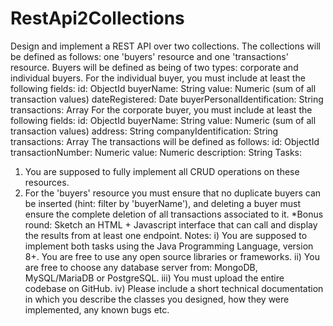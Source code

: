 # RestApi2Collections
Design and implement a REST API over two collections. The collections will be defined as follows: one 'buyers' resource and one 'transactions' resource.
Buyers will be defined as being of two types: corporate and individual buyers.
For the individual buyer, you must include at least the following fields:
id: ObjectId
buyerName: String
value: Numeric (sum of all transaction values)
dateRegistered: Date
buyerPersonalIdentification: String
transactions: Array<ObjectId>
For the corporate buyer, you must include at least the following fields:
id: ObjectId
buyerName: String
value: Numeric (sum of all transaction values)
address: String
companyIdentification: String
transactions: Array<ObjectId>
The transactions will be defined as follows:
id: ObjectId
transactionNumber: Numeric
value: Numeric
description: String
Tasks:
1. You are supposed to fully implement all CRUD operations on these resources.
2. For the 'buyers' resource you must ensure that no duplicate buyers can be inserted (hint: filter by
'buyerName'), and deleting a buyer must ensure the complete deletion of all transactions
associated to it.
*Bonus round:
Sketch an HTML + Javascript interface that can call and display the results from at least one endpoint.
Notes:
i) You are supposed to implement both tasks using the Java Programming Language, version 8+.
You are free to use any open source libraries or frameworks.
ii) You are free to choose any database server from: MongoDB, MySQL/MariaDB or PostgreSQL.
iii) You must upload the entire codebase on GitHub.
iv) Please include a short technical documentation in which you describe the classes you
designed, how they were implemented, any known bugs etc.
